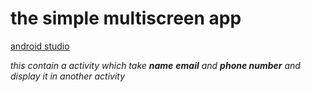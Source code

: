 # the simple multiscreen app
[android studio](https://developer.android.com/studio?gclsrc=ds&gclsrc=ds "android studio home")

_this contain a activity which take **name** **email** and **phone number** and display it in another activity_